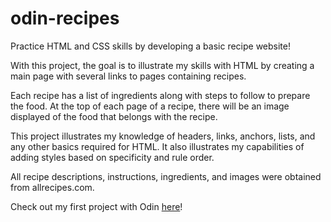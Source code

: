 # odin-recipes
Practice HTML and CSS skills by developing a basic recipe website!

With this project, the goal is to illustrate my skills with HTML by creating a main page with several links to pages containing recipes.

Each recipe has a list of ingredients along with steps to follow to prepare the food. At the top of each page of a recipe, there will be an image displayed of the food that belongs with the recipe.

This project illustrates my knowledge of headers, links, anchors, lists, and any other basics required for HTML. It also illustrates my capabilities of adding styles based on specificity and rule order.

All recipe descriptions, instructions, ingredients, and images were obtained from allrecipes.com.

Check out my first project with Odin [here](https://hfrazee01.github.io/odin-recipes/)!
